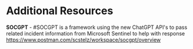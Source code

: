 # Additional Resources

<strong>SOCGPT</strong>  - #SOCGPT is a framework using the new ChatGPT API's to pass related incident information from Microsoft Sentinel to help with response
https://www.postman.com/scstelz/workspace/socgpt/overview 
